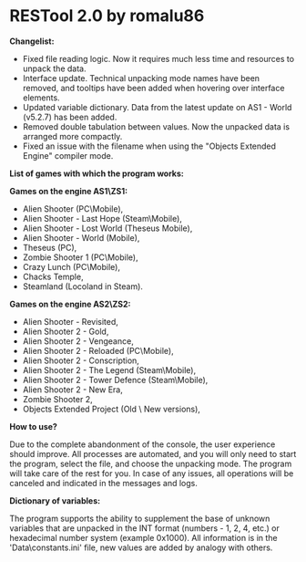 # RESTool 2.0 by romalu86

**Changelist:**
- Fixed file reading logic. Now it requires much less time and resources to unpack the data.
- Interface update. Technical unpacking mode names have been removed, and tooltips have been added when hovering over interface elements.
- Updated variable dictionary. Data from the latest update on AS1 - World (v5.2.7) has been added.
- Removed double tabulation between values. Now the unpacked data is arranged more compactly.
- Fixed an issue with the filename when using the "Objects Extended Engine" compiler mode.

**List of games with which the program works:**

**Games on the engine AS1\ZS1:**
- Alien Shooter (PC\Mobile),
- Alien Shooter - Last Hope (Steam\Mobile),
- Alien Shooter - Lost World (Theseus Mobile),
- Alien Shooter - World (Mobile),
- Theseus (PC),
- Zombie Shooter 1 (PC\Mobile),
- Crazy Lunch (PC\Mobile),
- Chacks Temple,
- Steamland (Locoland in Steam).

**Games on the engine AS2\ZS2:**
- Alien Shooter - Revisited,
- Alien Shooter 2 - Gold,
- Alien Shooter 2 - Vengeance,
- Alien Shooter 2 - Reloaded (PC\Mobile),
- Alien Shooter 2 - Conscription,
- Alien Shooter 2 - The Legend (Steam\Mobile),
- Alien Shooter 2 - Tower Defence (Steam\Mobile),
- Alien Shooter 2 - New Era,
- Zombie Shooter 2,
- Objects Extended Project (Old \ New versions),

**How to use?**

Due to the complete abandonment of the console, the user experience should improve. All processes are automated, and you will only need to start the program, select the file, and choose the unpacking mode. The program will take care of the rest for you. In case of any issues, all operations will be canceled and indicated in the messages and logs.

**Dictionary of variables:**

The program supports the ability to supplement the base of unknown variables that are unpacked in the INT format (numbers - 1, 2, 4, etc.) or hexadecimal number system (example 0x1000). All information is in the 'Data\constants.ini' file, new values are added by analogy with others.

